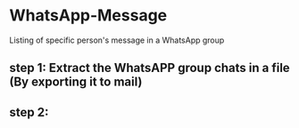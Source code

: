 # WhatsApp-Message
Listing of specific person's message in a WhatsApp group 
## step 1: Extract the WhatsAPP group chats in a file (By exporting it to mail)
## step 2: 
